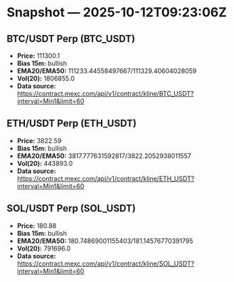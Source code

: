# Snapshot — 2025-10-12T09:23:06Z

## BTC/USDT Perp (BTC_USDT)
- **Price:** 111300.1
- **Bias 15m:** bullish
- **EMA20/EMA50:** 111233.44558497667/111329.40604028059
- **Vol(20):** 1806855.0
- **Data source:** https://contract.mexc.com/api/v1/contract/kline/BTC_USDT?interval=Min1&limit=60

## ETH/USDT Perp (ETH_USDT)
- **Price:** 3822.59
- **Bias 15m:** bullish
- **EMA20/EMA50:** 3817.777631592817/3822.2052938011557
- **Vol(20):** 443893.0
- **Data source:** https://contract.mexc.com/api/v1/contract/kline/ETH_USDT?interval=Min1&limit=60

## SOL/USDT Perp (SOL_USDT)
- **Price:** 180.88
- **Bias 15m:** bullish
- **EMA20/EMA50:** 180.74869001155403/181.14576770391795
- **Vol(20):** 791696.0
- **Data source:** https://contract.mexc.com/api/v1/contract/kline/SOL_USDT?interval=Min1&limit=60

